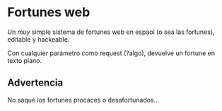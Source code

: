 # Fortunes web

Un _muy_ simple sistema de fortunes web en espaol (o sea las fortunes), editable
y hackeable.

Con cualquier parámetro como request (?algo), devuelve un fortune en texto
plano.

## Advertencia

No saqué los fortunes procaces o desafortunados...
